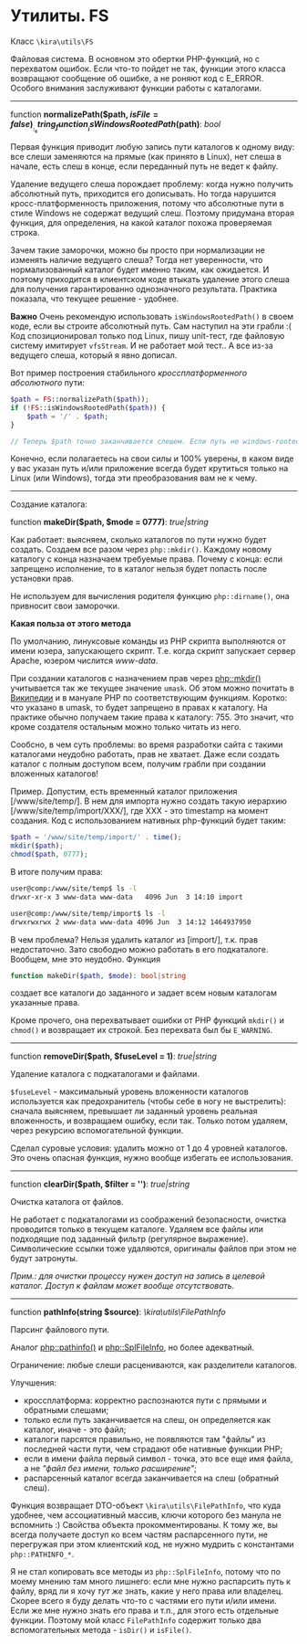 # Утилиты. FS

Класс `\kira\utils\FS`

Файловая система. В основном это обертки PHP-функций, но с перехватом ошибок. Если что-то пойдет не так, функции этого класса возвращают сообщение об ошибке, а не роняют код с E_ERROR. Особого внимания заслуживают функции работы с каталогами.

---

function __normalizePath($path, $isFile = false)__: _string_
function __isWindowsRootedPath($path)__: _bool_

Первая функция приводит любую запись пути каталогов к одному виду: все слеши заменяются на прямые (как принято в Linux), нет слеша в начале, есть слеш в конце, если переданный путь не ведет к файлу.

Удаление ведущего слеша порождает проблему: когда нужно получить абсолютный путь, приходится его дописывать. Но тогда нарушится кросс-платформенность приложения, потому что абсолютные пути в стиле Windows не содержат ведущий слеш. Поэтому придумана вторая функция, для определения, на какой каталог похожа проверяемая строка.

Зачем такие заморочки, можно бы просто при нормализации не изменять наличие ведущего слеша? Тогда нет уверенности, что нормализованный каталог будет именно таким, как ожидается. И поэтому приходится в клиентском коде втыкать удаление этого слеша для получения гарантированно однозначного результата. Практика показала, что текущее решение - удобнее.

**Важно** Очень рекомендую использовать `isWindowsRootedPath()` в своем коде, если вы строите абсолютный путь. Сам наступил на эти грабли :( Код спозиционировал только под Linux, пишу unit-тест, где файловую систему имитирует `vfsStream`. И не работает мой тест.. А все из-за ведущего слеша, который я явно дописал.

Вот пример построения стабильного *кроссплатформенного абсолютного* пути:

```php
$path = FS::normalizePath($path));
if (!FS::isWindowsRootedPath($path)) {
    $path = '/' . $path;
}

// Теперь $path точно заканчивается слешем. Если путь не windows-rooted, тогда в начале тоже слеш. Иначе без ведущего слеша.
```

Конечно, если полагаетесь на свои силы и 100% уверены, в каком виде у вас указан путь и/или приложение всегда будет крутиться только на Linux (или Windows), тогда эти преобразования вам не к чему.

---

Создание каталога:

function __makeDir($path, $mode = 0777)__: _true|string_

Как работает: выясняем, сколько каталогов по пути нужно будет создать. Создаем все разом через `php::mkdir()`. Каждому новому каталогу с конца назначаем требуемые права. Почему с конца: если запрещено исполнение, то в каталог нельзя будет попасть после установки прав.

Не используем для вычисления родителя функцию `php::dirname()`, она привносит свои заморочки.

**Какая польза от этого метода**

По умолчанию, линуксовые команды из PHP скрипта выполняются от имени юзера, запускающего скрипт. Т.е. когда скрипт запускает сервер Apache, юзером числится *www-data*.

При создании каталогов с назначением прав через [php::mkdir()](http://php.net/manual/ru/function.mkdir.php) учитывается так же текущее значение `umask`. Об этом можно почитать в [Википедии](https://ru.wikipedia.org/wiki/Umask) и в мануале PHP по соответствующим функциям. Коротко: что указано в umask, то будет запрещено в правах к каталогу. На практике обычно получаем такие права к каталогу: 755. Это значит, что кроме создателя остальным можно только читать из него.

Сообсно, в чем суть проблемы: во время разработки сайта с такими каталогами неудобно работать, прав не хватает. Даже если создать каталог с полным доступом всем, получим грабли при создании вложенных каталогов!

Пример. Допустим, есть временный каталог приложения [/www/site/temp/]. В нем для импорта нужно создать такую иерархию [/www/site/temp/import/XXX/], где XXX - это timestamp на момент создания. Код с использованием нативных php-функций будет таким:

```php
$path = '/www/site/temp/import/' . time();
mkdir($path);
chmod($path, 0777);
```

В итоге получим права:

```sh
user@comp:/www/site/temp$ ls -l
drwxr-xr-x 3 www-data www-data   4096 Jun  3 14:10 import

user@comp:/www/site/temp/import$ ls -l
drwxrwxrwx 2 www-data www-data 4096 Jun  3 14:12 1464937950
```

В чем проблема? Нельзя удалить каталог из [import/], т.к. прав недостаточно. Зато свободно можно работать в его подкаталоге. Вообщем, мне это неудобно. Функция

```php
function makeDir($path, $mode): bool|string
```

создает все каталоги до заданного и задает всем новым каталогам указанные права.

Кроме прочего, она перехватывает ошибки от PHP функций `mkdir()` и `chmod()` и возвращает их строкой. Без перехвата был бы `E_WARNING`.

---

function __removeDir($path, $fuseLevel = 1)__: _true|string_

Удаление каталога с подкаталогами и файлами.

`$fuseLevel` - максимальный уровень вложенности каталогов используется как предохранитель (чтобы себе в ногу не выстрелить): сначала выясняем, превышает ли заданный уровень реальная вложенность, и возвращаем ошибку, если так. Только потом удаляем, через рекурсию вспомогательной функции.

Сделал суровые условия: удалить можно от 1 до 4 уровней каталогов. Это очень опасная функция, нужно вообще избегать ее использования.

---

function __clearDir($path, $filter = '')__: _true|string_

Очистка каталога от файлов.

Не работает с подкаталогами из соображений безопасности, очистка проводится только в текущем каталоге. Удаляем все файлы или подходящие под заданный фильтр (регулярное выражение). Символические ссылки тоже удаляются, оригиналы файлов при этом не будут затронуты.

*Прим.: для очистки процессу нужен доступ на запись в целевой каталог. Доступ к файлам может вообще отсутствовать.*

---

function __pathInfo(string $source)__: _\\kira\\utils\\FilePathInfo_

Парсинг файлового пути.

Аналог [php::pathinfo()](http://php.net/manual/en/function.phpinfo.php) и [php::SplFileInfo](http://php.net/manual/en/class.splfileinfo.php), но более адекватный.

Ограничение: любые слеши расцениваются, как разделители каталогов.

Улучшения:

- кроссплатформа: корректно распознаются пути с прямыми и обратными слешами;
- только если путь заканчивается на слеш, он определяется как каталог, иначе - это файл;
- каталоги парсятся правильно, не появляются там "файлы" из последней части пути, чем страдают обе нативные функции PHP;
- если в имени файла первый символ - точка, это все еще имя файла, а не *"файл без имени, только расширение"*;
- распарсенный каталог всегда заканчивается на слеш (обратный слеш).

Функция возвращает DTO-объект `\kira\utils\FilePathInfo`, что куда удобнее, чем ассоциативный массив, ключи которого без манула не вспомнить :) Свойства объекта прокомментированы. К тому же, вы всегда получаете доступ ко всем частям распарсенного пути, не перегружая при этом клиентский код, не нужно мудрить с константами `php::PATHINFO_*`.

Я не стал копировать все методы из `php::SplFileInfo`, потому что по моему мнению там много лишнего: если мне нужно распарсить путь к файлу, вряд ли я хочу *тут же* знать, какие у него права или владелец. Скорее всего я буду делать что-то с частями его пути и/или имени. Если же мне нужно знать его права и т.п., для этого есть отдельные функции. Поэтому мой класс `FilePathInfo` содержит только два вспомогательных метода - `isDir()` и `isFile()`.
